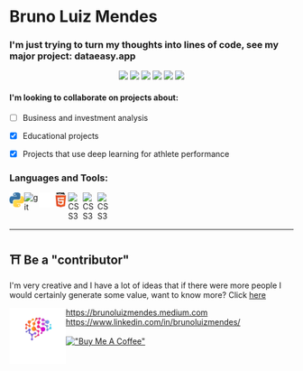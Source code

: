 # Bruno Luiz Mendes 
### I'm just trying to turn my thoughts into lines of code, see my major project: dataeasy.app 


  <p align=center>
    <a target="_blank" href="#" title="python"><img src="https://img.shields.io/static/v1?label=Python&message=aways&color=success"></a>
  <a target="_blank" href="#" title="student"><img src="https://img.shields.io/static/v1?label=MIT&message=Student&color=informational"></a>
  <a target="_blank" href="#" title="time"><img src="https://img.shields.io/static/v1?label=Free Time &message=10(%)&color=critical"></a>
  <a target="_blank" href="#" title="time"><img src="https://img.shields.io/twitter/url?url=https%3A%2F%2Fgithub.com%2Fblmendes%2FMy-Basketball-Shots-AI"></a>
  <a target="_blank" href="#" title="brunoluizmendes"><img src="https://img.shields.io/badge/-brunoluizmendes-blue?style=flat-square&logo=Linkedin&logoColor=white&link=https://www.linkedin.com/in/brunoluizmendes/"></a>
    <a target="_blank" href="#" title="brunoluizmendes"><img src="https://img.shields.io/github/followers/blmendes?label=follow&style=social"></a>
  
  


#### I'm looking to collaborate on projects about:
- [ ] Business and investment analysis
- [X] Educational projects
- [X] Projects that use deep learning for athlete performance


  

### Languages and Tools:



<a href="https://www.python.org" target="_blank"> <img align="left" alt="Python" width="26px" src="https://github.com/Aakarsh-B/trying-repos/blob/master/python-5.svg?raw=true"/> </a>
<a href="https://git-scm.com/" target="_blank"> <img align="left" alt="git" width="26px" src="https://www.vectorlogo.zone/logos/git-scm/git-scm-icon.svg"/> </a>
<img align="left" alt="GitHub" width="26px" src="https://github.com/Aakarsh-B/trying-repos/blob/master/github.svg" />
  <a href="https://www.w3.org/html/" target="_blank"><img align="left" alt="HTML5" width="26px" src="https://raw.githubusercontent.com/github/explore/80688e429a7d4ef2fca1e82350fe8e3517d3494d/topics/html/html.png" /></a>
<a href="https://www.w3schools.com/sql/" target="_blank"><img align="left" alt="CSS3" width="26px" src="https://upload.wikimedia.org/wikipedia/commons/2/29/Postgresql_elephant.svg" /></a>
  <a href="https://airflow.apache.org/docs/" target="_blank"><img align="left" alt="CSS3" width="26px" src="https://upload.wikimedia.org/wikipedia/commons/d/de/AirflowLogo.png" /></a>
<a href="https://www.aws.com/" target="_blank"><img align="left" alt="CSS3" width="26px" src="https://upload.wikimedia.org/wikipedia/commons/9/93/Amazon_Web_Services_Logo.svg" /></a>  

  
  
<br />
<br />
<br />

---

  
  ## ⛩ Be a "contributor" <br>

I'm very creative and I have a lot of ideas that if there were more people I would certainly generate some value, want to know more? Click [here](CONTRIBUTING.md)<br>
  
 
  
</p>
  <p align=center>
 <img width="100px" src="https://raw.githubusercontent.com/dataeasy-digital/dataeasy/main/dataset/untitled.svg" align="left" alt="GitHub Readme Stats" />
</p>  
  
https://brunoluizmendes.medium.com
<br>
https://www.linkedin.com/in/brunoluizmendes/
<br><br>
[!["Buy Me A Coffee"](https://www.buymeacoffee.com/assets/img/custom_images/orange_img.png)](https://www.buymeacoffee.com/brunoluizmendes)
  


